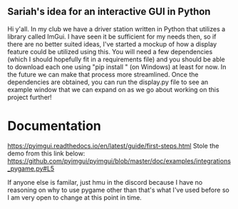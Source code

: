## Sariah's idea for an interactive GUI in Python
Hi y'all. In my club we have a driver station written in Python that utilizes a library called ImGui. I have seen it be sufficient for my needs then, so if there are no better suited ideas, I've started a mockup of how a display feature could be utilized using this. You will need a few dependencies (which I should hopefully fit in a requirements file) and you should be able to download each one using "pip install " (on Windows) at least for now. In the future we can make that process more streamlined. 
Once the dependencies are obtained, you can run the display.py file to see an example window that we can expand on as we go about working on this project further!
# Documentation
https://pyimgui.readthedocs.io/en/latest/guide/first-steps.html
Stole the demo from this link below:
https://github.com/pyimgui/pyimgui/blob/master/doc/examples/integrations_pygame.py#L5

If anyone else is familar, just hmu in the discord because I have no reasoning on why to use pygame other than that's what I've used before so I am very open to change at this point in time. 
